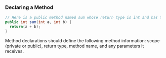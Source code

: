 ### Declaring a Method

```java
// Here is a public method named sum whose return type is int and has two int parameters a and b
public int sum(int a, int b) {
  return(a + b);
}
```

Method declarations should define the following method information: scope (private or public), return type, method name, and any parameters it receives.